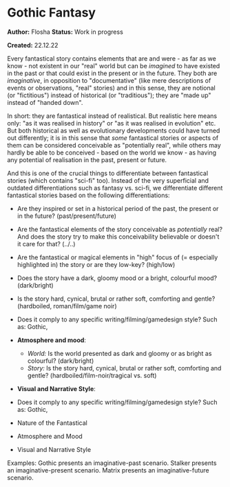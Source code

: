 # Gothic Fantasy

**Author:** Flosha
**Status:** <span class="changed">Work in progress</span>

**Created:**  22.12.22

Every fantastical story contains elements that are and were - as far as we know - not existent in our "real" world but can be *imagined* to have existed in the past or that could exist in the present or in the future. They both are *imaginative*, in opposition to "documentative" (like mere descriptions of events or observations, "real" stories) and in this sense, they are notional (or "fictitious") instead of historical (or "traditious"); they are "made up" instead of "handed down". 

In short: they are fantastical instead of realistical. But realistic here means only: "as it was realised in history" or "as it was realised in evolution" etc. But both historical as well as evolutionary developments could have turned out differently; it is in this sense that *some* fantastical stories or aspects of them can be considered conceivable as "potentially real", while others may hardly be able to be conceived - based on the world we know - as having any potential of realisation in the past, present or future.

And this is one of the crucial things to differentiate between fantastical stories (which contains "sci-fi" too). Instead of the very superficial and outdated differentiations such as fantasy vs. sci-fi, we differentiate different fantastical stories based on the following differentiations:

* Are they inspired or set in a historical period of the past, the present or in the future? (past/present/future)
* Are the fantastical elements of the story conceivable as *potentially* real?
  And does the story try to make this conceivability believable or doesn't it care for that? (../..)
* Are the fantastical or magical elements in "high" focus of (= especially highlighted in) the story or are they low-key? (high/low)
* Does the story have a dark, gloomy mood or a bright, colourful mood? (dark/bright)
* Is the story hard, cynical, brutal or rather soft, comforting and gentle? (hardboiled, roman/film/game noir)
* Does it comply to any specific writing/filming/gamedesign style? Such as: Gothic, 


* **Atmosphere and mood**: 
    * *World:* Is the world presented as dark and gloomy or as bright as colourful? (dark/bright)
    * *Story:* Is the story hard, cynical, brutal or rather soft, comforting and gentle? (hardboiled/film-noir/tragical vs. soft)
* **Visual and Narrative Style**:
* Does it comply to any specific writing/filming/gamedesign style? Such as: Gothic, 


* Nature of the Fantastical
* Atmosphere and Mood
* Visual and Narrative Style


Examples:
Gothic presents an imaginative-past scenario.
Stalker presents an imaginative-present scenario. 
Matrix presents an imaginative-future scenario.

